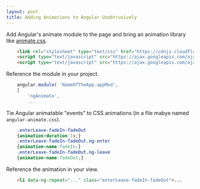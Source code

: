 ```yaml
---
layout: post
title: Adding Animations to Angular Unobtrusively
---
```


Add Angular's animate module to the page and bring an animation library like [animate.css](https://github.com/daneden/animate.css).
```html
	<link rel="stylesheet" type="text/css" href="https://cdnjs.cloudflare.com/ajax/libs/animate.css/3.5.2/animate.min.css"/>
	<script type="text/javascript" src="https://ajax.googleapis.com/ajax/libs/angularjs/1.6.4/angular.min.js"></script>
	<script type="text/javascript" src="https://ajax.googleapis.com/ajax/libs/angularjs/1.6.4/angular-animate.min.js"></script>
```

Reference the module in your project.
```javascript
	angular.module( 'NameOfTheApp.appMod',
	[
		'ngAnimate',
		...
```

Tie Angular animatable "events" to CSS animations (in a file mabye named `angular-animate.css`).
```css
	.enterLeave-fadeIn-fadeOut
	{animation-duration:1s;}
	.enterLeave-fadeIn-fadeOut.ng-enter
	{animation-name:fadeIn;}
	.enterLeave-fadeIn-fadeOut.ng-leave
	{animation-name:fadeOut;}
```

Reference the animation in your view.
```html
	<li data-ng-repeat="..." class="enterLeave-fadeIn-fadeOut">...
```
